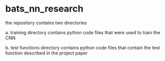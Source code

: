 # bats_nn_research
the repository contains two directories

a. training directory contains python code files
   that were used to train the CNN
   
b. test functions directory contains python code files
   that contain the test function described in the project paper
